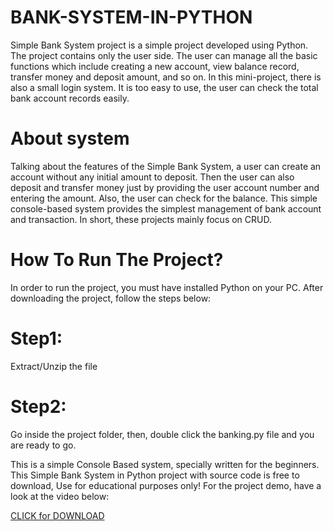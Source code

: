 # BANK-SYSTEM-IN-PYTHON
Simple Bank System project is a simple project developed using Python. The project contains only the user side. The user can manage all the basic functions which include creating a new account, view balance record, transfer money and deposit amount, and so on.  In this mini-project, there is also a small login system. It is too easy to use, the user can check the total bank account records easily.

# About system
Talking about the features of the Simple Bank System, a user can create an account without any initial amount to deposit. Then the user can also deposit and transfer money just by providing the user account number and entering the amount. Also, the user can check for the balance. This simple console-based system provides the simplest management of bank account and transaction. In short, these projects mainly focus on CRUD.

# How To Run The Project?
In order to run the project, you must have installed Python on your PC. After downloading the project, follow the steps below:

# Step1: 
Extract/Unzip the file

# Step2: 
Go inside the project folder, then, double click the banking.py file and you are ready to go.

This is a simple Console Based system, specially written for the beginners. This Simple Bank System in Python project with source code is free to download, Use for educational purposes only! For the project demo, have a look at the video below:

[CLICK for DOWNLOAD](https://github.com/vkn84527/BANK-SYSTEM-IN-PYTHON)
